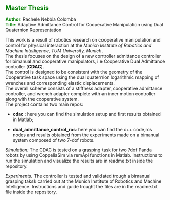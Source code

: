 
### <font color="green"> <span style="font-size:larger;"> Master Thesis </font>


<font color="green">**Author**:</font>  Rachele Nebbia Colomba  
<font color="green">**Title**:</font> Adaptive Admittance Control for Cooperative Manipulation using Dual Quaternion Representation

This work is a result of robotics research on cooperative manipulation and control for physical interaction at the *Munich Institute of Robotics and Machine Intelligence, TUM University, Munich*.  
The thesis focuses on the design of a new controller admittance controller for bimanual and cooperative manipulators, i.e Cooperative Dual Admittance controller (**CDAC**).  
The control is designed to be consistent with the geometry of the Cooperative task space using the dual quaternion logarithmic mapping of wrenches and corresponding elastic displacements.  
The overall scheme consists of a stiffness adapter, cooperative admittance controller, and wrench adapter complete with an inner motion controller along with the cooperative system.  
The project contains two main repos: 

- **cdac** : here you can find the simulation setup and first results obtained in Matlab;

- **dual_admittance_control_ros**: here you can find the c++ code,ros nodes and results obtained from the experiments made on a bimanual system composed of two 7-dof robots. 

_Simulation:_ 
The CDAC is tested on a grasping task for two 7dof Panda robots by using CoppeliaSim via remApi functions in Matlab. Instructions to run the simulation and visualize the results are in readme.txt inside the repository.

_Experiments._
The controller is tested and validated trough a bimanual grasping taksk carried out at the Munich Institute of Robotics and Machine Intelligence. Instructions and guide trought the files are in the readme.txt file inside the repository.
